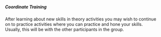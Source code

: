 ##### Coordinate Training

After learning about new skills in theory activities you may wish to continue on to practice activities where you can practice and hone your skills. Usually, this will be with the other participants in the group.